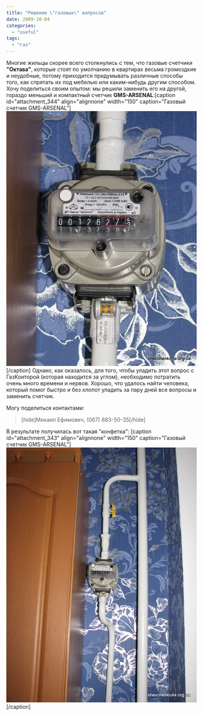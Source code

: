 ```yaml
---
title: "Решение \"газовых\" вопросов"
date: 2009-10-04
categories: 
  - "useful"
tags: 
  - "газ"
---
```


Многие жильцы скорее всего столкнулись с тем, что газовые счетчики **"Октава"**, которые стоят по умолчанию в квартирах весьма громоздкие и неудобные, потому приходится придумывать различные способы того, как спрятать их под мебелью или каким-нибудь другим способом. Хочу поделиться своим опытом: мы решили заменить его на другой, гораздо меньший и компактный счетчик **GMS-ARSENAL**:\[caption id="attachment\_344" align="alignnone" width="150" caption="Газовый счетчик GMS-ARSENAL"\][![Газовый счетчик GMS-ARSENAL](/wp-content/uploads/2009/10/Gaz-003.jpg "Газовый счетчик GMS-ARSENAL")](/wp-content/uploads/2009/10/Gaz-003.jpg "Газовый счетчик GMS-ARSENAL")\[/caption\] Однако, как оказалось, для того, чтобы уладить этот вопрос с ГазКонторой (которая находится за углом), необходимо <!--more-->потратить очень много времени и нервов. Хорошо, что удалось найти человека, который помог быстро и без хлопот уладить за пару дней все вопросы и заменить счетчик.

Могу поделиться контактами:

> \[hide\]Михаил Ефимович, (067) 883-50-35\[/hide\]

В результате получилась вот такая "конфетка": \[caption id="attachment\_343" align="alignnone" width="150" caption="Газовый счетчик GMS-ARSENAL"\][![Газовый счетчик GMS-ARSENAL](/wp-content/uploads/2009/10/Gaz-002.jpg "Газовый счетчик GMS-ARSENAL")](/wp-content/uploads/2009/10/Gaz-002.jpg "Газовый счетчик GMS-ARSENAL")\[/caption\]
